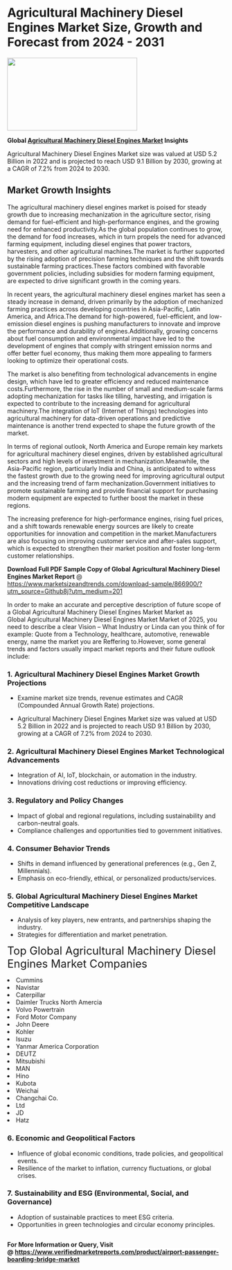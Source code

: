 <H1>Agricultural Machinery Diesel Engines Market Size, Growth and Forecast from 2024 - 2031</H1><img class="aligncenter size-medium wp-image-584254" src="https://thirdeyenews.in/wp-content/uploads/2024/09/Global-Market-Research-300x168.jpeg" alt="" width="300" height="168" /><p><strong>Global&nbsp;<a href="https://www.marketsizeandtrends.com/download-sample/866900/?utm_source=Github8j?utm_medium=201">Agricultural Machinery Diesel Engines Market</a> Insights</strong></p><p>Agricultural Machinery Diesel Engines Market size was valued at USD 5.2 Billion in 2022 and is projected to reach USD 9.1 Billion by 2030, growing at a CAGR of 7.2% from 2024 to 2030.</p><p><h2>Market Growth Insights</h2> <p>The agricultural machinery diesel engines market is poised for steady growth due to increasing mechanization in the agriculture sector, rising demand for fuel-efficient and high-performance engines, and the growing need for enhanced productivity.As the global population continues to grow, the demand for food increases, which in turn propels the need for advanced farming equipment, including diesel engines that power tractors, harvesters, and other agricultural machines.The market is further supported by the rising adoption of precision farming techniques and the shift towards sustainable farming practices.These factors combined with favorable government policies, including subsidies for modern farming equipment, are expected to drive significant growth in the coming years.</p> <p>In recent years, the agricultural machinery diesel engines market has seen a steady increase in demand, driven primarily by the adoption of mechanized farming practices across developing countries in Asia-Pacific, Latin America, and Africa.The demand for high-powered, fuel-efficient, and low-emission diesel engines is pushing manufacturers to innovate and improve the performance and durability of engines.Additionally, growing concerns about fuel consumption and environmental impact have led to the development of engines that comply with stringent emission norms and offer better fuel economy, thus making them more appealing to farmers looking to optimize their operational costs.</p> <p>The market is also benefiting from technological advancements in engine design, which have led to greater efficiency and reduced maintenance costs.Furthermore, the rise in the number of small and medium-scale farms adopting mechanization for tasks like tilling, harvesting, and irrigation is expected to contribute to the increasing demand for agricultural machinery.The integration of IoT (Internet of Things) technologies into agricultural machinery for data-driven operations and predictive maintenance is another trend expected to shape the future growth of the market.</p> <p>In terms of regional outlook, North America and Europe remain key markets for agricultural machinery diesel engines, driven by established agricultural sectors and high levels of investment in mechanization.Meanwhile, the Asia-Pacific region, particularly India and China, is anticipated to witness the fastest growth due to the growing need for improving agricultural output and the increasing trend of farm mechanization.Government initiatives to promote sustainable farming and provide financial support for purchasing modern equipment are expected to further boost the market in these regions.</p> <p>The increasing preference for high-performance engines, rising fuel prices, and a shift towards renewable energy sources are likely to create opportunities for innovation and competition in the market.Manufacturers are also focusing on improving customer service and after-sales support, which is expected to strengthen their market position and foster long-term customer relationships.</p> <p><span class=""><strong>Download Full PDF Sample Copy of Global Agricultural Machinery Diesel Engines Market Report</strong> @ <a href="https://www.marketsizeandtrends.com/download-sample/866900/?utm_source=Github8j?utm_medium=201" target="_blank">https://www.marketsizeandtrends.com/download-sample/866900/?utm_source=Github8j?utm_medium=201</a></span></p><p>In order to make an accurate and perceptive description of future scope of a Global&nbsp;Agricultural Machinery Diesel Engines Market Market as Global&nbsp;Agricultural Machinery Diesel Engines Market Market of 2025, you need to describe a clear Vision &ndash; What Industry or Linda can you think of for example: Quote from a Technology, healthcare, automotive, renewable energy, name the market you are Reffering to.However, some general trends and factors usually impact market reports and their future outlook include:</p><h3>1.&nbsp;<strong>Agricultural Machinery Diesel Engines Market Growth Projections</strong></h3><ul><li>Examine market size trends, revenue estimates and CAGR (Compounded Annual Growth Rate) projections.</li><li><p>Agricultural Machinery Diesel Engines Market size was valued at USD 5.2 Billion in 2022 and is projected to reach USD 9.1 Billion by 2030, growing at a CAGR of 7.2% from 2024 to 2030.</p></li></ul><h3>2.&nbsp;<strong>Agricultural Machinery Diesel Engines Market Technological Advancements</strong></h3><ul><li>Integration of AI, IoT, blockchain, or automation in the industry.</li><li>Innovations driving cost reductions or improving efficiency.</li></ul><h3>3.&nbsp;<strong>Regulatory and Policy Changes</strong></h3><ul><li>Impact of global and regional regulations, including sustainability and carbon-neutral goals.</li><li>Compliance challenges and opportunities tied to government initiatives.</li></ul><h3>4.&nbsp;<strong>Consumer Behavior Trends</strong></h3><ul><li>Shifts in demand influenced by generational preferences (e.g., Gen Z, Millennials).</li><li>Emphasis on eco-friendly, ethical, or personalized products/services.</li></ul><h3>5.&nbsp;<strong>Global Agricultural Machinery Diesel Engines Market Competitive Landscape</strong></h3><ul><li>Analysis of key players, new entrants, and partnerships shaping the industry.</li><li>Strategies for differentiation and market penetration.</li></ul><p data-pm-slice="1 1 []"><span style="color: inherit; font-family: inherit; font-size: 25px;">Top Global Agricultural Machinery Diesel Engines Market Companies</span></p><div class="" data-test-id=""><p><li>Cummins</li><li> Navistar</li><li> Caterpillar</li><li> Daimler Trucks North Amercia</li><li> Volvo Powertrain</li><li> Ford Motor Company</li><li> John Deere</li><li> Kohler</li><li> Isuzu</li><li> Yanmar America Corporation</li><li> DEUTZ</li><li> Mitsubishi</li><li> MAN</li><li> Hino</li><li> Kubota</li><li> Weichai</li><li> Changchai Co.</li><li> Ltd</li><li> JD</li><li> Hatz</li></p></div><h3>6.&nbsp;<strong>Economic and Geopolitical Factors</strong></h3><ul><li>Influence of global economic conditions, trade policies, and geopolitical events.</li><li>Resilience of the market to inflation, currency fluctuations, or global crises.</li></ul><h3>7.&nbsp;<strong>Sustainability and ESG (Environmental, Social, and Governance)</strong></h3><ul><li>Adoption of sustainable practices to meet ESG criteria.</li><li>Opportunities in green technologies and circular economy principles.</li></ul><h2><strong style="font-size: 14px;">For More Information or Query, Visit @&nbsp;</strong><a style="background-color: #ffffff; font-size: 14px;" href="https://www.marketsizeandtrends.com/report/agricultural-machinery-diesel-engines-market/" target="_blank">https://www.verifiedmarketreports.com/product/airport-passenger-boarding-bridge-market</a></h2>